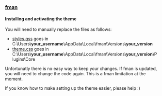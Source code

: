 ### [fman](https://fman.io/)

#### Installing and activating the theme

You will need to manually replace the files as follows:
- [styles.qss](https://github.com/dracula/fman/blob/master/styles.qss) goes in C:\Users\\**your_username**\AppData\Local\fman\Versions\\**your_version**
- [theme.css](https://github.com/dracula/fman/blob/master/Theme.css) goes in C:\Users\\**your_username**\AppData\Local\fman\Versions\\**your_version**\Plugins\Core

Unfortunatly there is no easy way to keep your changes. If fman is updated, you will need to change the code again. This is a fman limitation at the moment.

If you know how to make setting up the theme easier, please help :)
